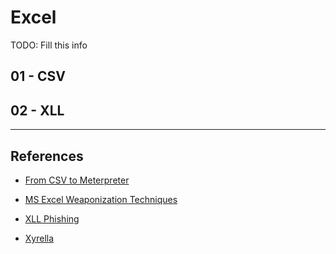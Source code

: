 # Excel

TODO: Fill this info

## 01 - CSV

## 02 - XLL

---
## References

- [From CSV to Meterpreter](https://blog.xpnsec.com/from-csv-to-meterpreter/)

- [MS Excel Weaponization Techniques](https://bank-security.medium.com/ms-excel-weaponization-techniques-79ac51610bf5)

- [XLL Phishing](https://github.com/Octoberfest7/XLL_Phishing)

- [Xyrella](https://github.com/zimnyaa/xyrella)